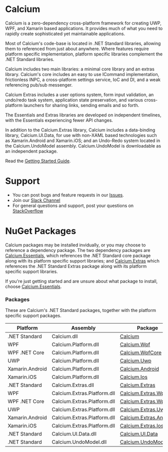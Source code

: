 # Calcium
Calcium is a zero-dependency cross-platform framework 
for creating UWP, WPF, and Xamarin based applications. 
It provides much of what you need to rapidly create sophisticated 
yet maintainable applications. 

Most of Calcium's code-base is located in .NET Standard libraries, 
allowing them to referenced from just about anywhere. Where features require platform specific implementation, 
platform specific libraries complement the .NET Standard libraries.

Calcium includes two main libraries: a minimal core library and an extras library.
Calcium's core includes an easy to use ICommand implementation, frictionless INPC, a cross-platform settings service, IoC and DI, and a weak referencing pub/sub messenger. 

Calcium Extras includes a user options system, form input validation, 
an undo/redo task system, application state preservation, and various cross-platform launchers for sharing links, sending emails and so forth.

The Essentials and Extras libraries are developed on independent timelines, 
with the Essentials experiencing fewer API changes.

In addition to the Calcium.Extras library, 
Calcium includes a data-binding library, Calcium.UI.Data, 
for use with non-XAML based technologies such as Xamarin.Android and Xamarin.iOS;
and an Undo-Redo system located in the Calcium.UndoModel assembly.
Calcium.UndoModel is downloadable as an independent package.

Read the [Getting Started Guide](http://codonfx.com/Guides/001_GettingStarted/).

# Support
- You can post bugs and feature requests in our [Issues](https://github.com/CalciumFramework/Calcium/issues).
- Join our [Slack Channel](https://codonfx.slack.com)
- For general questions and support, post your questions on [StackOverflow](http://stackoverflow.com/questions/tagged/codon)

# NuGet Packages

Calcium packages may be installed invidually, or you may choose
to reference a dependency package. The two dependency packages
are [Calcium.Essentials][2], which references the .NET Standard core package
along with its platform specific support libraries; and [Calcium.Extras][7]
which references the .NET Standard Extras package 
along with its platform specific support libraries.

If you're just getting started and are unsure about what
package to install, choose [Calcium.Essentials][2].

### Packages

These are Calcium's .NET Standard packages, 
together with the platform specific support packages.

| Platform | Assembly | Package | Version |
| -------- | -------- | ------- | ------- |
| .NET Standard | Calcium.dll | [Calcium][1] | [![21]][1] |
| WPF | Calcium.Platform.dll | [Calcium.Wpf][6] | [![26]][6] |
| WPF .NET Core | Calcium.Platform.dll | [Calcium.WpfCore][15] | [![35]][15] |
| UWP | Calcium.Platform.dll | [Calcium.Uwp][5] | [![25]][5] |
| Xamarin.Android | Calcium.Platform.dll | [Calcium.Android][3] | [![23]][3] |
| Xamarin.iOS | Calcium.Platform.dll | [Calcium.Ios][4] | [![24]][4] |
| .NET Standard | Calcium.Extras.dll | [Calcium.Extras][7] | [![27]][7] |
| WPF | Calcium.Extras.Platform.dll | [Calcium.Extras.Wpf][12] | [![32]][12] |
| WPF .NET Core | Calcium.Extras.Platform.dll | [Calcium.Extras.Wpf][16] | [![36]][16] |
| UWP | Calcium.Extras.Platform.dll | [Calcium.Extras.Uwp][11] | [![25]][11] |
| Xamarin.Android | Calcium.Extras.Platform.dll | [Calcium.Extras.Android][9] | [![29]][9] |
| Xamarin.iOS | Calcium.Extras.Platform.dll | [Calcium.Extras.Ios][10] | [![30]][10] |
| .NET Standard | Calcium.UI.Data.dll | [Calcium.UI.Data][13] | [![33]][13] |
| .NET Standard | Calcium.UndoModel.dll | [Calcium.UndoModel][14] | [![34]][14] |

[1]: https://www.nuget.org/packages/Calcium/
[2]: https://www.nuget.org/packages/Calcium.Essentials/
[3]: https://www.nuget.org/packages/Calcium.Android/
[4]: https://www.nuget.org/packages/Calcium.Ios/
[5]: https://www.nuget.org/packages/Calcium.Uwp/
[6]: https://www.nuget.org/packages/Calcium.Wpf/
[7]: https://www.nuget.org/packages/Calcium.Extras/
[8]: https://www.nuget.org/packages/Calcium.Extras.Core/
[9]: https://www.nuget.org/packages/Calcium.Extras.Android/
[10]: https://www.nuget.org/packages/Calcium.Extras.Ios/
[11]: https://www.nuget.org/packages/Calcium.Extras.Uwp/
[12]: https://www.nuget.org/packages/Calcium.Extras.Wpf/
[13]: https://www.nuget.org/packages/Calcium.UI.Data/
[14]: https://www.nuget.org/packages/Calcium.UndoModel/
[15]: https://www.nuget.org/packages/Calcium.WpfCore/
[16]: https://www.nuget.org/packages/Calcium.Extras.WpfCore/

[21]: https://img.shields.io/nuget/vpre/Calcium.svg
[22]: https://img.shields.io/nuget/vpre/Calcium.Essentials.svg
[23]: https://img.shields.io/nuget/vpre/Calcium.Android.svg
[24]: https://img.shields.io/nuget/vpre/Calcium.Ios.svg
[25]: https://img.shields.io/nuget/vpre/Calcium.Uwp.svg
[26]: https://img.shields.io/nuget/vpre/Calcium.Wpf.svg
[27]: https://img.shields.io/nuget/vpre/Calcium.Extras.svg
[28]: https://img.shields.io/nuget/vpre/Calcium.Extras.Core.svg
[29]: https://img.shields.io/nuget/vpre/Calcium.Extras.Android.svg
[30]: https://img.shields.io/nuget/vpre/Calcium.Extras.Ios.svg
[31]: https://img.shields.io/nuget/vpre/Calcium.Extras.Uwp.svg
[32]: https://img.shields.io/nuget/vpre/Calcium.Extras.Wpf.svg
[33]: https://img.shields.io/nuget/vpre/Calcium.UI.Data.svg
[34]: https://img.shields.io/nuget/vpre/Calcium.UndoModel.svg
[35]: https://img.shields.io/nuget/vpre/Calcium.WpfCore.svg
[36]: https://img.shields.io/nuget/vpre/Calcium.Extras.WpfCore.svg

